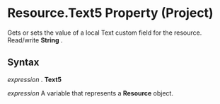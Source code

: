 
# Resource.Text5 Property (Project)

Gets or sets the value of a local Text custom field for the resource. Read/write  **String** .


## Syntax

 _expression_ . **Text5**

 _expression_ A variable that represents a **Resource** object.

